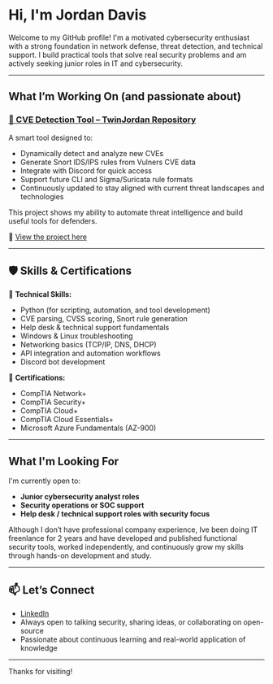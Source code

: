 #  Hi, I'm Jordan Davis 

Welcome to my GitHub profile! I'm a motivated cybersecurity enthusiast with a strong foundation in network defense, threat detection, and technical support. I build practical tools that solve real security problems and am actively seeking junior roles in IT and cybersecurity.

---

##  What I’m Working On (and passionate about)

### [🔗 CVE Detection Tool – TwinJordan Repository](https://github.com/Jordann04/TwinJordan)

A smart tool designed to:

- Dynamically detect and analyze new CVEs  
- Generate Snort IDS/IPS rules from Vulners CVE data
- Integrate with Discord for quick access
- Support future CLI and Sigma/Suricata rule formats
- Continuously updated to stay aligned with current threat landscapes and technologies  

This project shows my ability to automate threat intelligence and build useful tools for defenders.

📌 [View the project here](https://github.com/Jordann04/TwinJordan)

---

## 🛡️ Skills & Certifications

🧠 **Technical Skills:**
- Python (for scripting, automation, and tool development)
- CVE parsing, CVSS scoring, Snort rule generation
- Help desk & technical support fundamentals
- Windows & Linux troubleshooting
- Networking basics (TCP/IP, DNS, DHCP)
- API integration and automation workflows
- Discord bot development

📜 **Certifications:**
- CompTIA Network+
- CompTIA Security+
- CompTIA Cloud+
- CompTIA Cloud Essentials+
- Microsoft Azure Fundamentals (AZ-900)

---

## What I'm Looking For 

I'm currently open to:

- **Junior cybersecurity analyst roles**
- **Security operations or SOC support**
- **Help desk / technical support roles with security focus**
 

Although I don’t have professional company experience, Ive been doing IT freenlance for 2 years and have developed and published functional security tools, worked independently, and continuously grow my skills through hands-on development and study.

---

## 📫 Let’s Connect

- [LinkedIn](https://www.linkedin.com/in/jordan-davis-363864354) 
-  Always open to talking security, sharing ideas, or collaborating on open-source 
-  Passionate about continuous learning and real-world application of knowledge 

---

Thanks for visiting!
<!---
Jordann04/Jordann04 is a ✨ special ✨ repository because its `README.md` (this file) appears on your GitHub profile.
You can click the Preview link to take a look at your changes.
--->
